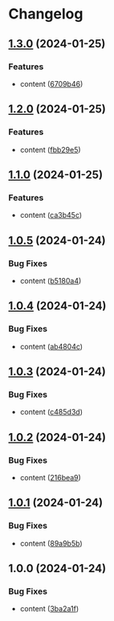 # Changelog

## [1.3.0](https://github.com/vovaspace/fluffy-carnival/compare/v1.2.0...v1.3.0) (2024-01-25)


### Features

* content ([6709b46](https://github.com/vovaspace/fluffy-carnival/commit/6709b464869033a26a1519517a6c525f86152034))

## [1.2.0](https://github.com/vovaspace/fluffy-carnival/compare/v1.1.0...v1.2.0) (2024-01-25)


### Features

* content ([fbb29e5](https://github.com/vovaspace/fluffy-carnival/commit/fbb29e58c09148782701fe5492da8f5deb7087f7))

## [1.1.0](https://github.com/vovaspace/fluffy-carnival/compare/v1.0.5...v1.1.0) (2024-01-25)


### Features

* content ([ca3b45c](https://github.com/vovaspace/fluffy-carnival/commit/ca3b45ce2216434213e6eabebb833bc63317cf42))

## [1.0.5](https://github.com/vovaspace/fluffy-carnival/compare/v1.0.4...v1.0.5) (2024-01-24)


### Bug Fixes

* content ([b5180a4](https://github.com/vovaspace/fluffy-carnival/commit/b5180a44341d71023b3a8834cf473e42d6b67d62))

## [1.0.4](https://github.com/vovaspace/fluffy-carnival/compare/v1.0.3...v1.0.4) (2024-01-24)


### Bug Fixes

* content ([ab4804c](https://github.com/vovaspace/fluffy-carnival/commit/ab4804cecc1012be77bbd8ef3bda970703d1da8e))

## [1.0.3](https://github.com/vovaspace/fluffy-carnival/compare/v1.0.2...v1.0.3) (2024-01-24)


### Bug Fixes

* content ([c485d3d](https://github.com/vovaspace/fluffy-carnival/commit/c485d3d65594b512bed438b8b05f873db17f8280))

## [1.0.2](https://github.com/vovaspace/fluffy-carnival/compare/v1.0.1...v1.0.2) (2024-01-24)


### Bug Fixes

* content ([216bea9](https://github.com/vovaspace/fluffy-carnival/commit/216bea918f40b16485ac2175f4b816adb7c90a72))

## [1.0.1](https://github.com/vovaspace/fluffy-carnival/compare/v1.0.0...v1.0.1) (2024-01-24)


### Bug Fixes

* content ([89a9b5b](https://github.com/vovaspace/fluffy-carnival/commit/89a9b5b88df9240686426854089f7a0f995c466a))

## 1.0.0 (2024-01-24)


### Bug Fixes

* content ([3ba2a1f](https://github.com/vovaspace/fluffy-carnival/commit/3ba2a1f41d44be44d79df1f503f3bf690ae0c037))

